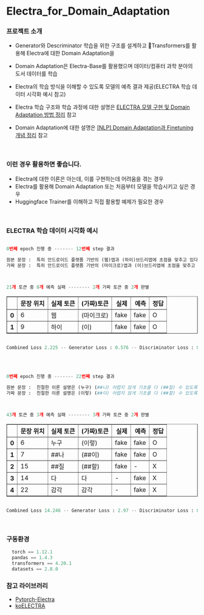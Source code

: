 # Electra_for_Domain_Adaptation

### 프로젝트 소개
- Generator와 Descriminator 학습을 위한 구조를 설계하고 🤗Transformers를 활용해 Electra에 대한 Domain Adaptation을 

- Domain Adaptation은 Electra-Base를 활용했으며 데이터/컴퓨터 과학 분야의 도서 데이터를 학습

- Electra의 학습 방식을 이해할 수 있도록 모델의 예측 결과 제공(ELECTRA 학습 데이터 시각화 예시 참고)

- Electra 학습 구조와 학습 과정에 대한 설명은 [ELECTRA 모델 구현 및 Domain Adaptation 방법 정리](https://yangoos57.github.io/blog/DeepLearning/paper/Electra/electra/) 참고

- Domain Adaptation에 대한 설명은 [[NLP] Domain Adaptation과 Finetuning 개념 정리](https://yangoos57.github.io/blog/DeepLearning/paper/Finetuning/Finetuning/) 참고

<br/>

### 이런 경우 활용하면 좋습니다.

- Electra에 대한 이론은 아는데, 이를 구현하는데 어려움을 겪는 경우
- Electra를 활용해 Domain Adaptation 또는 처음부터 모델을 학습시키고 싶은 경우
- Huggingface Trainer를 이해하고 직접 활용할 예제가 필요한 경우

<br/>

### ELECTRA 학습 데이터 시각화 예시

```python

0번째 epoch 진행 중 ------- 12번째 step 결과

원본 문장 :  특히 안드로이드 플랫폼 기반의 (웹)앱과 (하이)브드리앱에 초점을 맞추고 있다
가짜 문장 :  특히 안드로이드 플랫폼 기반의 (마이크로)앱과 (이)브드리앱에 초점을 맞추고 있다



21개 토큰 중 0개 예측 실패 -------- 2개 가짜 토큰 중 2개 판별

```

<table border="1" class="dataframe">
  <thead>
    <tr style="text-align: right;">
      <th></th>
      <th>문장 위치</th>
      <th>실제 토큰</th>
      <th>(가짜)토큰</th>
      <th>실제</th>
      <th>예측</th>
      <th>정답</th>
    </tr>
  </thead>
  <tbody>
    <tr>
      <th>0</th>
      <td>6</td>
      <td>웹</td>
      <td>(마이크로)</td>
      <td>fake</td>
      <td>fake</td>
      <td>O</td>
    </tr>
    <tr>
      <th>1</th>
      <td>9</td>
      <td>하이</td>
      <td>(이)</td>
      <td>fake</td>
      <td>fake</td>
      <td>O</td>
    </tr>
  </tbody>
</table>

```python

Combined Loss 2.225 -- Generator Loss : 0.576 -- Discriminator Loss : 0.033
```

<br/>
<br/>

```python
0번째 epoch 진행 중 ------- 22번째 step 결과

원본 문장 :  친절한 이론 설명은 (누구) (##나) 어렵지 않게 기초를 다 (##질) 수 있도록 안내하며 감각적인 실무 예제는 여러분의 디자인 잠재력을 깨워줄 수 있을 것입니다
가짜 문장 :  친절한 이론 설명은 (이렇) (##이) 어렵지 않게 기초를 다 (##할) 수 있도록 안내하며 감각적인 실무 예제는 여러분의 디자인 잠재력을 깨워줄 수 있을 것입니다.



43개 토큰 중 3개 예측 실패 -------- 3개 가짜 토큰 중 2개 판별

```

<table border="1" class="dataframe">
  <thead>
    <tr style="text-align: right;">
      <th></th>
      <th>문장 위치</th>
      <th>실제 토큰</th>
      <th>(가짜)토큰</th>
      <th>실제</th>
      <th>예측</th>
      <th>정답</th>
    </tr>
  </thead>
  <tbody>
    <tr>
      <th>0</th>
      <td>6</td>
      <td>누구</td>
      <td>(이렇)</td>
      <td>fake</td>
      <td>fake</td>
      <td>O</td>
    </tr>
    <tr>
      <th>1</th>
      <td>7</td>
      <td>##나</td>
      <td>(##이)</td>
      <td>fake</td>
      <td>fake</td>
      <td>O</td>
    </tr>
    <tr>
      <th>2</th>
      <td>15</td>
      <td>##질</td>
      <td>(##할)</td>
      <td>fake</td>
      <td>-</td>
      <td>X</td>
    </tr>
    <tr>
      <th>3</th>
      <td>14</td>
      <td>다</td>
      <td>다</td>
      <td>-</td>
      <td>fake</td>
      <td>X</td>
    </tr>
    <tr>
      <th>4</th>
      <td>22</td>
      <td>감각</td>
      <td>감각</td>
      <td>-</td>
      <td>fake</td>
      <td>X</td>
    </tr>
  </tbody>
</table>

```python

Combined Loss 14.246 -- Generator Loss : 2.97 -- Discriminator Loss : 0.226

```

<br/>

### 구동환경

```python
  torch == 1.12.1
  pandas == 1.4.3
  transformers == 4.20.1
  datasets == 2.8.0
```

### 참고 라이브러리
* [Pytorch-Electra](https://github.com/lucidrains/electra-pytorch) 
* [koELECTRA](https://github.com/monologg/KoELECTRA)


